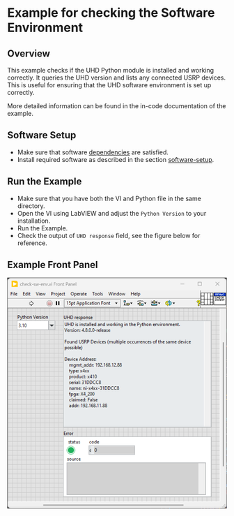 # Example for checking the Software Environment
## Overview
This example checks if the UHD Python module is installed and working 
correctly. It queries the UHD version and lists any connected USRP 
devices. This is useful for ensuring that the UHD software environment 
is set up correctly.

More detailed information can be found in the in-code documentation of the
example.

## Software Setup
- Make sure that software [dependencies](../README.md#dependencies) are satisfied.
- Install required software as described in the section 
[software-setup](../README.md#software-setup).

## Run the Example
- Make sure that you have both the VI and Python file in the same directory.
- Open the VI using LabVIEW and adjust the `Python Version` to your installation.
- Run the Example.
- Check the output of `UHD response` field, see the figure below for reference.

## Example Front Panel
![Check SW Emv Front Panel](../assets/check-sw-env-front-panel.png)
